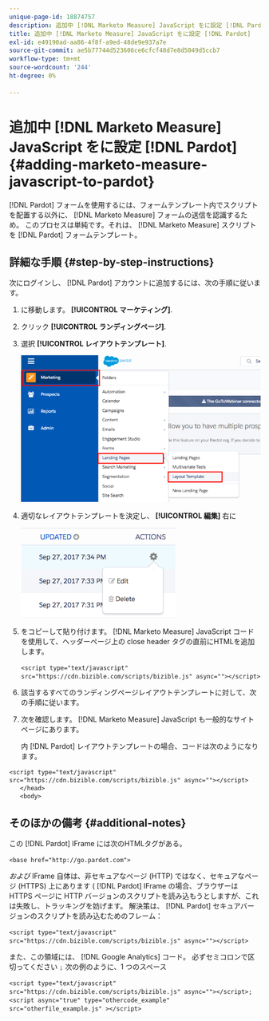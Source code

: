 ```yaml
---
unique-page-id: 18874757
description: 追加中 [!DNL Marketo Measure] JavaScript をに設定 [!DNL Pardot] - [!DNL Marketo Measure]  — 製品ドキュメント
title: 追加中 [!DNL Marketo Measure] JavaScript をに設定 [!DNL Pardot]
exl-id: e49190ad-aa86-4f8f-a9ed-48de9e937a7e
source-git-commit: ae5b77744d523606ce6cfcf48d7e8d5049d5ccb7
workflow-type: tm+mt
source-wordcount: '244'
ht-degree: 0%

---
```


# 追加中 [!DNL Marketo Measure] JavaScript をに設定 [!DNL Pardot] {#adding-marketo-measure-javascript-to-pardot}

[!DNL Pardot] フォームを使用するには、フォームテンプレート内でスクリプトを配置する以外に、 [!DNL Marketo Measure] フォームの送信を認識するため。 このプロセスは単純です。それは、 [!DNL Marketo Measure] スクリプトを [!DNL Pardot] フォームテンプレート。

## 詳細な手順 {#step-by-step-instructions}

次にログインし、 [!DNL Pardot] アカウントに追加するには、次の手順に従います。

1. に移動します。 **[!UICONTROL マーケティング]**.

1. クリック **[!UICONTROL ランディングページ]**.

1. 選択 **[!UICONTROL レイアウトテンプレート]**.

   ![](assets/1-3.png)

1. 適切なレイアウトテンプレートを決定し、 **[!UICONTROL 編集]** 右に

   ![](assets/2-1.png)

1. をコピーして貼り付けます。 [!DNL Marketo Measure] JavaScript コードを使用して、ヘッダーページ上の close header タグの直前にHTMLを追加します。

   `<script type="text/javascript" src="https://cdn.bizible.com/scripts/bizible.js" async=""></script>`

1. 該当するすべてのランディングページレイアウトテンプレートに対して、次の手順に従います。

1. 次を確認します。 [!DNL Marketo Measure] JavaScript も一般的なサイトページにあります。

   内 [!DNL Pardot] レイアウトテンプレートの場合、コードは次のようになります。

```text
<script type="text/javascript" src="https://cdn.bizible.com/scripts/bizible.js" async=""></script>
   </head>
   <body>
```

## そのほかの備考 {#additional-notes}

この [!DNL Pardot] IFrame には次のHTMLタグがある。

`<base href="http://go.pardot.com">`

_および_ IFrame 自体は、非セキュアなページ (HTTP) ではなく、セキュアなページ (HTTPS) 上にあります ( [!DNL Pardot] IFrame の場合、ブラウザーは HTTPS ページに HTTP バージョンのスクリプトを読み込もうとしますが、これは失敗し、トラッキングを妨げます。 解決策は、 [!DNL Pardot] セキュアバージョンのスクリプトを読み込むためのフレーム：

`<script type="text/javascript" src="https://cdn.bizible.com/scripts/bizible.js" async=""></script>`

また、この領域には、 [!DNL Google Analytics] コード。 必ずセミコロンで区切ってください `;` 次の例のように、1 つのスペース

`<script type="text/javascript" src="https://cdn.bizible.com/scripts/bizible.js" async=""></script>; <script async="true" type="othercode_example" src="otherfile_example.js" ></script>`
